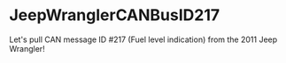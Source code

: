 # JeepWranglerCANBusID217
Let's pull CAN message ID #217 (Fuel level indication) from the 2011 Jeep Wrangler!

